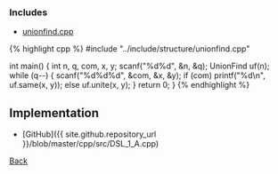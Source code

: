 ### Includes

- [unionfind.cpp](../include/structure/unionfind)

{% highlight cpp %}
#include "../include/structure/unionfind.cpp"

int main() {
  int n, q, com, x, y;
  scanf("%d%d", &n, &q);
  UnionFind uf(n);
  while (q--) {
    scanf("%d%d%d", &com, &x, &y);
    if (com) printf("%d\n", uf.same(x, y));
    else uf.unite(x, y);
  }
  return 0;
}
{% endhighlight %}

## Implementation

- [GitHub]({{ site.github.repository_url }}/blob/master/cpp/src/DSL_1_A.cpp)

[Back](..)
